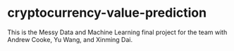 # cryptocurrency-value-prediction
This is the Messy Data and Machine Learning final project for the team with Andrew Cooke, Yu Wang, and Xinming Dai.